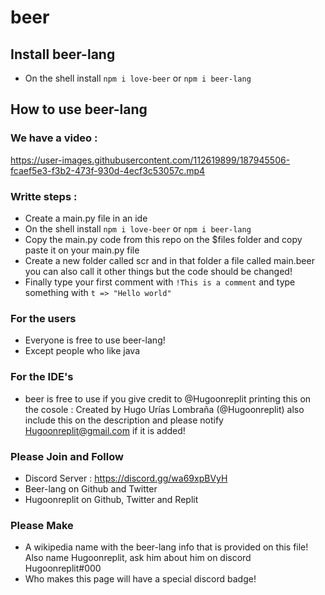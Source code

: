 # beer

## Install beer-lang
- On the shell install `npm i love-beer` or `npm i beer-lang`

## How to use beer-lang

### We have a video :
https://user-images.githubusercontent.com/112619899/187945506-fcaef5e3-f3b2-473f-930d-4ecf3c53057c.mp4

### Writte steps :
- Create a main.py file in an ide
- On the shell install `npm i love-beer` or `npm i beer-lang`
- Copy the main.py code from this repo on the $files folder and copy paste it on your main.py file
- Create a new folder called scr and in that folder a file called main.beer you can also call it other things but the code should be changed!
- Finally type your first comment with `!This is a comment` and type something with `t => "Hello world"`

### For the users
- Everyone is free to use beer-lang!
- Except people who like java

### For the IDE's 
- beer is free to use if you give credit to @Hugoonreplit printing this on the cosole : Created by Hugo Urías Lombraña (@Hugoonreplit) also include this on the description and please notify Hugoonreplit@gmail.com if it is added!

### Please Join and Follow
- Discord Server : https://discord.gg/wa69xpBVyH
- Beer-lang on Github and Twitter 
- Hugoonreplit on Github, Twitter and Replit

### Please Make
- A wikipedia name with the beer-lang info that is provided on this file! Also name Hugoonreplit, ask him about him on discord Hugoonreplit#000 
- Who makes this page will have a special discord badge!
